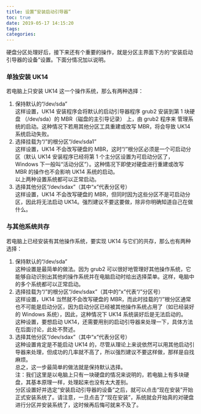 ```yaml
---
title: 设置“安装启动引导器”
toc: true
date: 2019-05-17 14:15:20
tags:
categories:
---
```


硬盘分区处理好后，接下来还有个重要的操作，就是分区主界面下方的“安装启动引导器的设备”设置。下面分情况加以说明。   

### 单独安装 UK14   
若电脑上只安装 UK14 这一个操作系统，那么有两种选择：   
1. 保持默认的“/dev/sda”   
这样设置，UK14 安装程序会将默认的启动引导器程序 grub2 安装到第 1 块硬盘 （/dev/sda）的 MBR（磁盘的主引导记录） 上，由 grub2 程序来   管理系统的启动。这种情况下若用其他分区工具重建或改写 MBR，将会导致 UK14 系统启动失败。   
2. 选择挂载为“/”的根分区“/dev/sda1”   
这样设置，UK14 不会改写硬盘的 MBR，这时“/”根分区必须是一个可启动分区（默认 UK14 安装程序已经将第 1 个主分区设置为可启动分区了，Windows 下一般叫“活动分区”）。这种情况下即使对硬盘进行重建或改写 MBR 的操作也不会影响 UK14 系统的启动。   
以上两种设置系统都可以正常启动。   
3. 选择其他分区“/dev/sdax”（其中“x”代表分区号）   
这样设置，UK14 不会改写硬盘的 MBR，但同时因为这些分区不是可启动分区，因此将无法启动 UK14。强烈建议不要这要做，除非你明确知道自己在做什么。   
### 与其他系统共存   
若电脑上已经安装有其他操作系统，要实现 UK14 与它们的共存，那么也有两种选择：   
1. 保持默认的“/dev/sda”   
这种设置是最简单的做法。因为 grub2 可以很好地管理好其他操作系统，它能够自动识别出其他的操作系统并在电脑启动时给出选择菜单。这样，电脑中的多个系统都可以正常启动。   
2. 选择挂载为“/”的根分区“/dev/sdax”（其中的“x”代表“/”分区号）   
这样设置，UK14 当然就不会改写硬盘的 MBR，而此时挂载的“/”根分区通常也不可能是启动分区，因为启动分区已经被其他操作系统占用了（如已经装好的 Windows 系统），因此，这种情况下 UK14 系统装好后是无法启动的。   
这种设置，要想启动 UK14，还需要用别的启动引导器来处理一下，具体方法在后面讨论，此处不赘述。   
3. 选择其他分区“/dev/sdax”（其中“x”代表分区号）   
这种设置肯定是不能启动 UK14 的，尽管从理论上来说依然可以用其他启动引导器来处理，但成功的几率就不高了，所以强烈建议不要这样做，那样是自找麻烦。   
总之，这一步最简单的做法就是保持默认选择。   
注：我们这里是以电脑上只有一块硬盘的情况来说明的，若电脑上有多块硬盘，其基本原理一样，处理起来也没有太大差别。   
分区设置好并选定“安装启动引导器的设备”之后，就可以点击“现在安装”开始正式安装系统了。请注意，一旦点击了“现在安装”，系统就会开始真的对硬盘进行分区并安装系统了，这时候再后悔可就来不及了。
